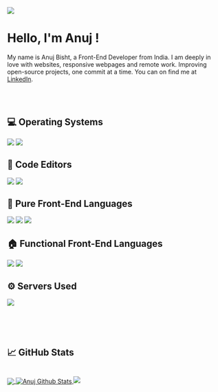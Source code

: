 <img src="https://img.freepik.com/free-vector/developer-activity-concept-illustration_114360-1981.jpg?w=2000"/>

# Hello, I'm Anuj !

My name is Anuj Bisht, a Front-End Developer from India. I am deeply in love with websites, responsive webpages and remote work. Improving open-source projects, one commit at a time. You can on find me at [LinkedIn][3].


<br><br>

## 💻 Operating Systems
![](https://img.shields.io/badge/Windows-0078D6?style=for-the-badge&logo=windows&logoColor=white)
![](https://img.shields.io/badge/Ubuntu-E95420?style=for-the-badge&logo=ubuntu&logoColor=white)
## 🔧 Code Editors
![](https://img.shields.io/badge/Visual%20Studio%20Code-0078d7.svg?style=for-the-badge&logo=visual-studio-code&logoColor=white)
![](https://img.shields.io/badge/sublime_text-%23575757.svg?style=for-the-badge&logo=sublime-text&logoColor=important)
## 🚪 Pure Front-End Languages
![](https://img.shields.io/badge/html5-%23E34F26.svg?style=for-the-badge&logo=html5&logoColor=white)
![](https://img.shields.io/badge/css3-%231572B6.svg?style=for-the-badge&logo=css3&logoColor=white)
![](https://img.shields.io/badge/bootstrap-%23563D7C.svg?style=for-the-badge&logo=bootstrap&logoColor=white)
## 🏠 Functional Front-End Languages
![](https://img.shields.io/badge/javascript-%23323330.svg?style=for-the-badge&logo=javascript&logoColor=%23F7DF1E)
![](https://img.shields.io/badge/react-%2320232a.svg?style=for-the-badge&logo=react&logoColor=%2361DAFB)
## ⚙️ Servers Used
![](https://img.shields.io/badge/Xampp-F37623?style=for-the-badge&logo=xampp&logoColor=white)

<br><br><br>



## &#x1f4c8; GitHub Stats
<br>
<a href="https://github.com/anuj-bishtt/anuj-bishtt">
  <img align="center" src="https://github-readme-stats.vercel.app/api/top-langs/?username=anuj-bishtt&hide=html,css,scss&title_color=7A7ADB&icon_color=2234AE&text_color=D3D3D3&bg_color=0,000000,130F40&langs_count=5" />
</a>
<a href=https://github.com/anuj-bishtt/anuj-bishtt">
  <img align="center" src="https://github-readme-stats.vercel.app/api?username=anuj-bishtt&include_all_commits=true&count_private=true&show_icons=true&line_height=20&title_color=7A7ADB&icon_color=2234AE&text_color=D3D3D3&bg_color=0,000000,130F40" alt="Anuj Github Stats">

</a>



<!-- links to social media icons -->

<!-- icons with padding -->


[2.1]: http://i.imgur.com/0o48UoR.png (github icon with padding)

<!-- icons without padding -->


[2.2]: http://i.imgur.com/9I6NRUm.png (github icon without padding)


<!-- links to your social media accounts -->


[2]: https://github.com/anuj-bishtt
[3]: https://www.linkedin.com/in/anuj-bisht-frontend


<!-- Resources -->
<!-- Icons: https://simpleicons.org/ -->
<!-- GitHub Stats: https://github.com/anuraghazra/github-readme-stats -->
<!-- Emojis: https://emojipedia.org/emoji/ -->
<!-- HTML Emojis: https://www.fileformat.info/index.htm -->
<!-- Shields: https://shields.io/ -->


<img src="https://capsule-render.vercel.app/api?type=waving&color=timeGradient&height=150&section=footer&text=Done?&fontSize=50&fontAlignY=65&desc=Checkout%20some%20of%20my%20projects.%20Get%20in%20touch&descSize=20&descAlignY=88&animation=twinkling"/>
